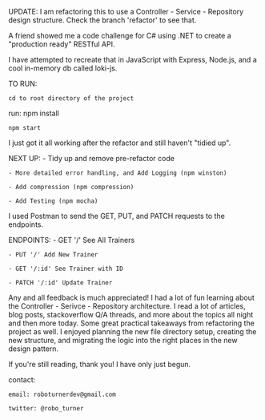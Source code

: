 UPDATE: I am refactoring this to use a Controller - Service - Repository design structure. Check the branch 'refactor' to see that.

A friend showed me a code challenge for C# using .NET to create a "production ready" RESTful API.

I have attempted to recreate that in JavaScript with Express, Node.js, and a cool in-memory db called loki-js.

TO RUN:

    cd to root directory of the project

run: 
    npm install
    
    npm start

I just got it all working after the refactor and still haven't "tidied up".

NEXT UP:
    - Tidy up and remove pre-refactor code
    
    - More detailed error handling, and Add Logging (npm winston)
    
    - Add compression (npm compression)
    
    - Add Testing (npm mocha)

I used Postman to send the GET, PUT, and PATCH requests to the endpoints.

ENDPOINTS:
    - GET '/' See All Trainers
    
    - PUT '/' Add New Trainer
    
    - GET '/:id' See Trainer with ID
    
    - PATCH '/:id' Update Trainer

Any and all feedback is much appreciated! I had a lot of fun learning about the Controller - Serivce - Repository architecture. I read a lot of articles, blog posts, stackoverflow Q/A threads, and more about the topics all night and then more today. Some great practical takeaways from refactoring the project as well. I enjoyed planning the new file directory setup, creating the new structure, and migrating the logic into the right places in the new design pattern.

If you're still reading, thank you! I have only just begun.

contact:

    email: roboturnerdev@gmail.com
    
    twitter: @robo_turner
